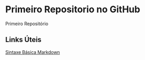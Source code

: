 # Primeiro Repositorio no GitHub
Primeiro Repositório

## Links Úteis
[Sintaxe Básica Markdown](https://www.markdownguide.org/basic-syntax/)
